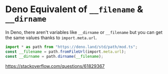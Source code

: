 # Deno Equivalent of `__filename` & `__dirname`

In Deno, there aren't variables like `__dirname` or `__filename` but you can get the same values thanks to `import.meta.url`.

```ts
import * as path from "https://deno.land/std/path/mod.ts";
const __filename = path.fromFileUrl(import.meta.url);
const __dirname = path.dirname(__filename);
```

<https://stackoverflow.com/questions/61829367>